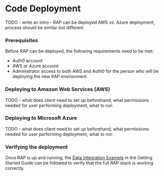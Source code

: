 # Code Deployment

TODO - write an intro - RAP can be deployed AWS vs. Azure deployment, process should be similar but different

### Prerequisites

Before RAP can be deployed, the following requirements need to be met:

* Auth0 account
* AWS or Azure account
* Administrator access to both AWS and Auth0 for the person who will be deploying the new RAP environment

### Deploying to Amazon Web Services \(AWS\)

TODO - what does client need to set up beforehand, what permissions needed for user performing deployment, what to run

### Deploying to Microsoft Azure

TODO - what does client need to set up beforehand, what permissions needed for user performing deployment, what to run

### Verifying the deployment

Once RAP is up and running, the [Data Integration Example](../getting-started-guide/data-integration-example/) in the Getting Started Guide can be followed to verify that the full RAP stack is working correctly.

